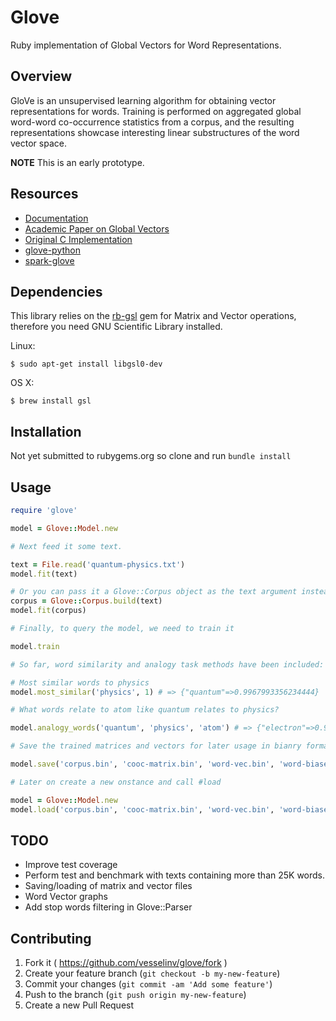 # Glove

Ruby implementation of Global Vectors for Word Representations.

## Overview

GloVe is an unsupervised learning algorithm for obtaining vector representations for words. Training is performed on aggregated global word-word co-occurrence statistics from a corpus, and the resulting representations showcase interesting linear substructures of the word vector space.

**NOTE** This is an early prototype.

## Resources

- [Documentation](http://www.rubydoc.info/github/vesselinv/glove)
- [Academic Paper on Global Vectors](http://nlp.stanford.edu/projects/glove/glove.pdf)
- [Original C Implementation](http://nlp.stanford.edu/projects/glove/)
- [glove-python](https://github.com/maciejkula/glove-python)
- [spark-glove](https://github.com/petro-rudenko/spark-glove)

## Dependencies

This library relies on the [rb-gsl](http://blackwinter.github.io/rb-gsl) gem for Matrix and Vector operations, therefore you need GNU Scientific Library installed.

Linux:

    $ sudo apt-get install libgsl0-dev

OS X:

    $ brew install gsl

## Installation

Not yet submitted to rubygems.org so clone and run `bundle install`

## Usage

```ruby
require 'glove'

model = Glove::Model.new

# Next feed it some text.

text = File.read('quantum-physics.txt')
model.fit(text)

# Or you can pass it a Glove::Corpus object as the text argument instead
corpus = Glove::Corpus.build(text)
model.fit(corpus)

# Finally, to query the model, we need to train it

model.train

# So far, word similarity and analogy task methods have been included:

# Most similar words to physics
model.most_similar('physics', 1) # => {"quantum"=>0.9967993356234444}

# What words relate to atom like quantum relates to physics?

model.analogy_words('quantum', 'physics', 'atom') # => {"electron"=>0.9858380292886947, "energi"=>0.9815122410243475, "photon"=>0.9665073849076669}

# Save the trained matrices and vectors for later usage in bianry formats

model.save('corpus.bin', 'cooc-matrix.bin', 'word-vec.bin', 'word-biases.bin')

# Later on create a new onstance and call #load

model = Glove::Model.new
model.load('corpus.bin', 'cooc-matrix.bin', 'word-vec.bin', 'word-biases.bin')
```

## TODO

- Improve test coverage
- Perform test and benchmark with texts containing more than 25K words.
- Saving/loading of matrix and vector files
- Word Vector graphs
- Add stop words filtering in Glove::Parser

## Contributing

1. Fork it ( https://github.com/vesselinv/glove/fork )
2. Create your feature branch (`git checkout -b my-new-feature`)
3. Commit your changes (`git commit -am 'Add some feature'`)
4. Push to the branch (`git push origin my-new-feature`)
5. Create a new Pull Request
